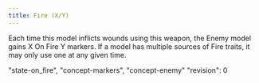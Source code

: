 ```yaml
---
title: Fire (X/Y)
---
```

Each time this model inflicts wounds using this weapon, the Enemy model gains X On Fire Y markers.
If a model has multiple sources of Fire traits, it may only use one at any given time.

"state-on_fire", "concept-markers", "concept-enemy"
"revision": 0
